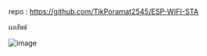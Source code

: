 repo : https://github.com/TikPoramat2545/ESP-WIFI-STA

ผลลัพธ์

![image](https://github.com/TikPoramat2545/ESP32_ESP-IDF_WiFi-STA/assets/134470274/2cc43ed1-af24-4251-b381-3021509dbf69)
